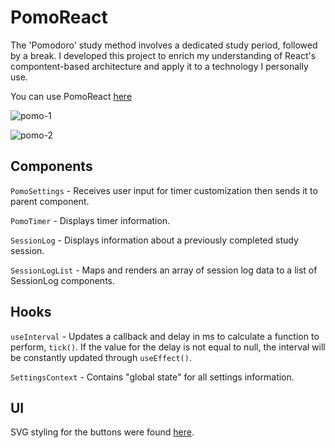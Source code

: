 # PomoReact

The 'Pomodoro' study method involves a dedicated study period, followed by a break. I developed this project
to enrich my understanding of React's compontent-based architecture and apply it to a technology I personally use.

You can use PomoReact [here](https://computeh.github.io/PomoReact/)

![pomo-1](https://user-images.githubusercontent.com/32976268/182532261-8acdbbe1-7353-4ee1-a5e3-a6bfe80f454d.png)

![pomo-2](https://user-images.githubusercontent.com/32976268/182532310-f49fb6a5-4b7e-4e2a-97b2-075668149101.png)

## Components

`PomoSettings` - Receives user input for timer customization then sends it to parent component.

`PomoTimer` - Displays timer information.

`SessionLog` - Displays information about a previously completed study session.

`SessionLogList` - Maps and renders an array of session log data to a list of SessionLog components.

## Hooks

`useInterval` - Updates a callback and delay in ms to calculate a function to perform, `tick()`. If the value
for the delay is not equal to null, the interval will be constantly updated through `useEffect()`.

`SettingsContext` - Contains "global state" for all settings information.

## UI

SVG styling for the buttons were found [here](https://heroicons.com/).

